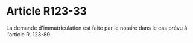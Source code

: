# Article R123-33

La demande d'immatriculation est faite par le notaire dans le cas prévu à l'article R. 123-89.
